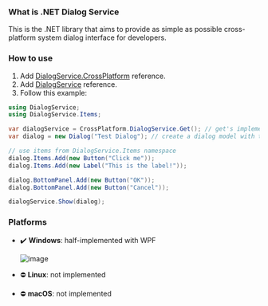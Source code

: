 ### What is .NET Dialog Service
This is the .NET library that aims to provide as simple as possible cross-platform system dialog interface for developers. 

### How to use
1. Add [DialogService.CrossPlatform](https://github.com/DialogService/DialogService.CrossPlatform) reference.
2. Add [DialogService](https://github.com/DialogService/DialogService) reference.
3. Follow this example:
```csharp
using DialogService;
using DialogService.Items;

var dialogService = CrossPlatform.DialogService.Get(); // get's implementation for current platform
var dialog = new Dialog("Test Dialog"); // create a dialog model with title

// use items from DialogService.Items namespace
dialog.Items.Add(new Button("Click me")); 
dialog.Items.Add(new Label("This is the label!"));

dialog.BottomPanel.Add(new Button("OK"));
dialog.BottomPanel.Add(new Button("Cancel"));

dialogService.Show(dialog);
```

### Platforms
 - ✔️ **Windows**: half-implemented with WPF
 
   ![image](https://user-images.githubusercontent.com/25367511/80859811-2dbdee00-8c6c-11ea-8ecc-558f96a3f692.png)
   
 - ⛔ **Linux**: not implemented
 - ⛔ **macOS**: not implemented

